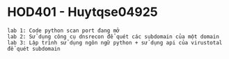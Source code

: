 # HOD401 - Huytqse04925
	lab 1: Code python scan port đang mở
	lab 2: Sử dụng công cụ dnsrecon để quét các subdomain của một domain
	lab 3: Lập trình sử dụng ngôn ngữ python + sử dụng api của virustotal để quét subdomain
